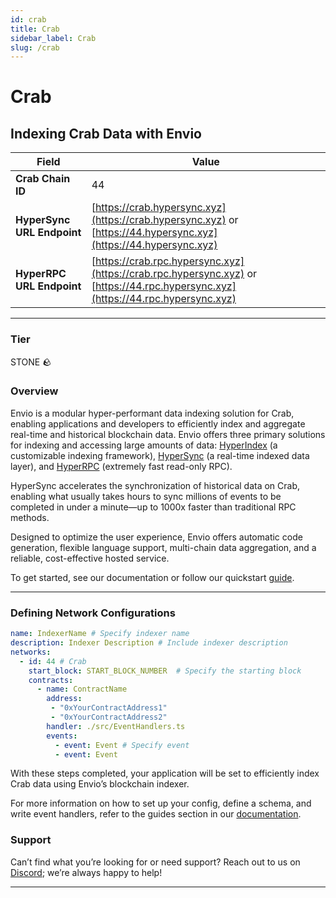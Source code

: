 ```yaml
---
id: crab
title: Crab
sidebar_label: Crab
slug: /crab
---
```


# Crab

## Indexing Crab Data with Envio

| **Field**                     | **Value**                                                                                          |
|-------------------------------|----------------------------------------------------------------------------------------------------|
| **Crab Chain ID**     | 44                                                                                            |
| **HyperSync URL Endpoint**    | [https://crab.hypersync.xyz](https://crab.hypersync.xyz) or [https://44.hypersync.xyz](https://44.hypersync.xyz) |
| **HyperRPC URL Endpoint**     | [https://crab.rpc.hypersync.xyz](https://crab.rpc.hypersync.xyz) or [https://44.rpc.hypersync.xyz](https://44.rpc.hypersync.xyz) |

---

### Tier

STONE 🪨

### Overview

Envio is a modular hyper-performant data indexing solution for Crab, enabling applications and developers to efficiently index and aggregate real-time and historical blockchain data. Envio offers three primary solutions for indexing and accessing large amounts of data: [HyperIndex](/docs/HyperIndex/overview) (a customizable indexing framework), [HyperSync](/docs/HyperSync/overview) (a real-time indexed data layer), and [HyperRPC](/docs/HyperRPC/overview-hyperrpc) (extremely fast read-only RPC).

HyperSync accelerates the synchronization of historical data on Crab, enabling what usually takes hours to sync millions of events to be completed in under a minute—up to 1000x faster than traditional RPC methods.

Designed to optimize the user experience, Envio offers automatic code generation, flexible language support, multi-chain data aggregation, and a reliable, cost-effective hosted service.

To get started, see our documentation or follow our quickstart [guide](/docs/HyperIndex/contract-import).

---

### Defining Network Configurations

```yaml
name: IndexerName # Specify indexer name
description: Indexer Description # Include indexer description
networks:
  - id: 44 # Crab  
    start_block: START_BLOCK_NUMBER  # Specify the starting block
    contracts:
      - name: ContractName
        address:
         - "0xYourContractAddress1"
         - "0xYourContractAddress2"
        handler: ./src/EventHandlers.ts
        events:
          - event: Event # Specify event
          - event: Event
```

With these steps completed, your application will be set to efficiently index Crab data using Envio’s blockchain indexer.

For more information on how to set up your config, define a schema, and write event handlers, refer to the guides section in our [documentation](/docs/HyperIndex/configuration-file).

### Support

Can’t find what you’re looking for or need support? Reach out to us on [Discord](https://discord.com/invite/Q9qt8gZ2fX); we’re always happy to help!

---
